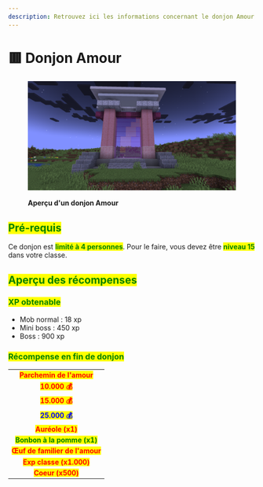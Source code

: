 ```yaml
---
description: Retrouvez ici les informations concernant le donjon Amour
---
```


# 🟥 Donjon Amour

<figure><img src="../../.gitbook/assets/Portail_Amour.png" alt=""><figcaption><p><strong>Aperçu d'un donjon Amour</strong></p></figcaption></figure>

## <mark style="color:green;"> Pré-requis </mark>

Ce donjon est <mark style="color:green;">**limité à 4 personnes**</mark>. Pour le faire, vous devez être <mark style="color:green;">**niveau 15**</mark> dans votre classe.

## <mark style="color:green;">Aperçu des récompenses</mark>

### <mark style="color:green;">XP obtenable</mark>

* Mob normal : 18 xp
* Mini boss : 450 xp
* Boss : 900 xp

### <mark style="color:green;">Récompense en fin de donjon</mark>

|                                                                              |
|:----------------------------------------------------------------------------:|
| <mark style="color:red;"><strong>Parchemin de l'amour</strong></mark>       |
| <mark style="color:red;"><strong>10.000 💰</strong></mark>                  |
| <mark style="color:red;"><strong>15.000 💰</strong></mark>                  |
| <mark style="color:blue;"><strong>25.000 💰</strong></mark>                  |
| <mark style="color:red;"><strong>Auréole (x1)</strong></mark>               |
| <mark style="color:green;"><strong>Bonbon à la pomme (x1)</strong></mark>    |
| <mark style="color:red;"><strong>Œuf de familier de l'amour</strong></mark> |
| <mark style="color:red;"><strong>Exp classe (x1.000)</strong></mark>        |
| <mark style="color:red;"><strong>Coeur (x500)</strong></mark>               |
